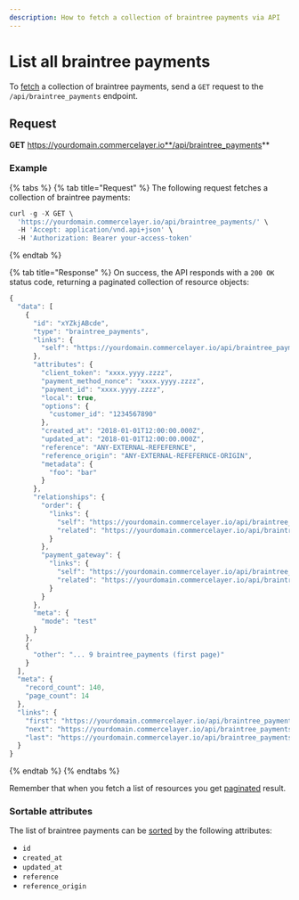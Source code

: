 ```yaml
---
description: How to fetch a collection of braintree payments via API
---
```


# List all braintree payments

To <a href="https://docs.commercelayer.io/developers/fetching-resources" target="_blank">fetch</a> a collection of braintree payments, send a `GET` request to the `/api/braintree_payments` endpoint.

## Request

**GET** https://yourdomain.commercelayer.io**/api/braintree_payments**

### **Example**

{% tabs %}
{% tab title="Request" %}
The following request fetches a collection of braintree payments:

```javascript
curl -g -X GET \
  'https://yourdomain.commercelayer.io/api/braintree_payments/' \
  -H 'Accept: application/vnd.api+json' \
  -H 'Authorization: Bearer your-access-token'
```
{% endtab %}

{% tab title="Response" %}
On success, the API responds with a `200 OK` status code, returning a paginated collection of resource objects:

```javascript
{
  "data": [
    {
      "id": "xYZkjABcde",
      "type": "braintree_payments",
      "links": {
        "self": "https://yourdomain.commercelayer.io/api/braintree_payments/xYZkjABcde"
      },
      "attributes": {
        "client_token": "xxxx.yyyy.zzzz",
        "payment_method_nonce": "xxxx.yyyy.zzzz",
        "payment_id": "xxxx.yyyy.zzzz",
        "local": true,
        "options": {
          "customer_id": "1234567890"
        },
        "created_at": "2018-01-01T12:00:00.000Z",
        "updated_at": "2018-01-01T12:00:00.000Z",
        "reference": "ANY-EXTERNAL-REFEFERNCE",
        "reference_origin": "ANY-EXTERNAL-REFEFERNCE-ORIGIN",
        "metadata": {
          "foo": "bar"
        }
      },
      "relationships": {
        "order": {
          "links": {
            "self": "https://yourdomain.commercelayer.io/api/braintree_payments/xYZkjABcde/relationships/order",
            "related": "https://yourdomain.commercelayer.io/api/braintree_payments/xYZkjABcde/order"
          }
        },
        "payment_gateway": {
          "links": {
            "self": "https://yourdomain.commercelayer.io/api/braintree_payments/xYZkjABcde/relationships/payment_gateway",
            "related": "https://yourdomain.commercelayer.io/api/braintree_payments/xYZkjABcde/payment_gateway"
          }
        }
      },
      "meta": {
        "mode": "test"
      }
    },
    {
      "other": "... 9 braintree_payments (first page)"
    }
  ],
  "meta": {
    "record_count": 140,
    "page_count": 14
  },
  "links": {
    "first": "https://yourdomain.commercelayer.io/api/braintree_payments?page[number]=1&page[size]=10",
    "next": "https://yourdomain.commercelayer.io/api/braintree_payments?page[number]=2&page[size]=10",
    "last": "https://yourdomain.commercelayer.io/api/braintree_payments?page[number]=14&page[size]=10"
  }
}
```
{% endtab %}
{% endtabs %}

Remember that when you fetch a list of resources you get <a href="https://docs.commercelayer.io/developers/pagination" target="_blank">paginated</a> result.

### Sortable attributes

The list of braintree payments can be <a href="https://docs.commercelayer.io/developers/sorting-results" target="_blank">sorted</a> by the following attributes:

* `id`
* `created_at`
* `updated_at`
* `reference`
* `reference_origin`

